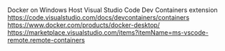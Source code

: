 ### 
Docker on Windows Host 
Visual Studio Code Dev Containers extension
https://code.visualstudio.com/docs/devcontainers/containers
https://www.docker.com/products/docker-desktop/
https://marketplace.visualstudio.com/items?itemName=ms-vscode-remote.remote-containers

